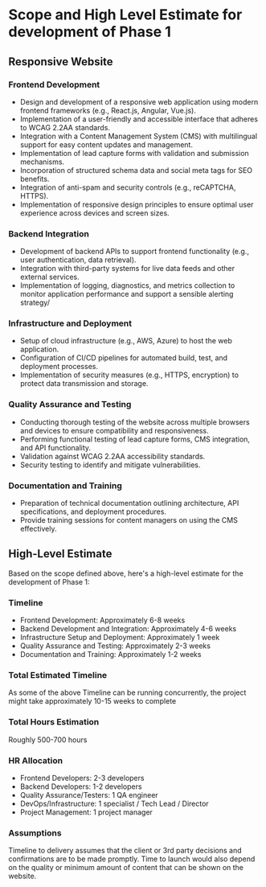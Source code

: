 # Scope and High Level Estimate for development of Phase 1

## Responsive Website

### Frontend Development

-   Design and development of a responsive web application using modern frontend frameworks (e.g., React.js, Angular, Vue.js).
-   Implementation of a user-friendly and accessible interface that adheres to WCAG 2.2AA standards.
-   Integration with a Content Management System (CMS) with multilingual support for easy content updates and management.
-   Implementation of lead capture forms with validation and submission mechanisms.
-   Incorporation of structured schema data and social meta tags for SEO benefits.
-   Integration of anti-spam and security controls (e.g., reCAPTCHA, HTTPS).
-   Implementation of responsive design principles to ensure optimal user experience across devices and screen sizes.

### Backend Integration
-   Development of backend APIs to support frontend functionality (e.g., user authentication, data retrieval).
-   Integration with third-party systems for live data feeds and other external services.
-   Implementation of logging, diagnostics, and metrics collection to monitor application performance and support a sensible alerting strategy/

### Infrastructure and Deployment
-   Setup of cloud infrastructure (e.g., AWS, Azure) to host the web application.
-   Configuration of CI/CD pipelines for automated build, test, and deployment processes.
-   Implementation of security measures (e.g., HTTPS, encryption) to protect data transmission and storage.
    
### Quality Assurance and Testing
-   Conducting thorough testing of the website across multiple browsers and devices to ensure compatibility and responsiveness.
-   Performing functional testing of lead capture forms, CMS integration, and API functionality.
-   Validation against WCAG 2.2AA accessibility standards.
-   Security testing to identify and mitigate vulnerabilities.

### Documentation and Training
-   Preparation of technical documentation outlining architecture, API specifications, and deployment procedures.
-   Provide training sessions for content managers on using the CMS effectively.

## High-Level Estimate

Based on the scope defined above, here's a high-level estimate for the development of Phase 1:

### Timeline
-   Frontend Development: Approximately 6-8 weeks
-   Backend Development and Integration: Approximately 4-6 weeks
-   Infrastructure Setup and Deployment: Approximately 1 week
-   Quality Assurance and Testing: Approximately 2-3 weeks
-   Documentation and Training: Approximately 1-2 weeks

### Total Estimated Timeline
As some of the above Timeline can be running concurrently, the project might take approximately 10-15 weeks to complete
    
### Total Hours Estimation
Roughly 500-700 hours
    
### HR Allocation
-   Frontend Developers: 2-3 developers
-   Backend Developers: 1-2 developers
-   Quality Assurance/Testers: 1 QA engineer
-   DevOps/Infrastructure: 1 specialist / Tech Lead / Director
-   Project Management: 1 project manager
    
### Assumptions
Timeline to delivery assumes that the client or 3rd party decisions and confirmations are to be made promptly. Time to launch would also depend on the quality or minimum amount of content that can be shown on the website.
